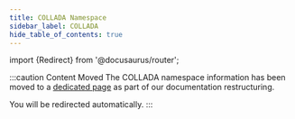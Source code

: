 ```yaml
---
title: COLLADA Namespace
sidebar_label: COLLADA
hide_table_of_contents: true
---
```


import {Redirect} from '@docusaurus/router';

<Redirect to="/namespaces/collada" />

:::caution Content Moved
The COLLADA namespace information has been moved to a [dedicated page](/namespaces/collada) as part of our documentation restructuring.

You will be redirected automatically.
::: 